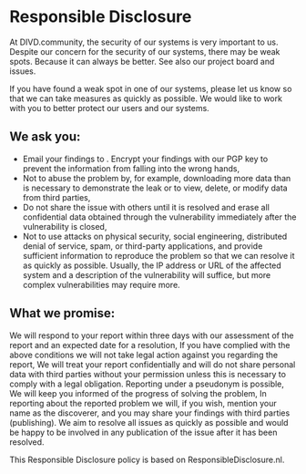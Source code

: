 # Responsible Disclosure
At DIVD.community, the security of our systems is very important to us. Despite our concern for the security of our systems, there may be weak spots. Because it can always be better. See also our project board and issues.

If you have found a weak spot in one of our systems, please let us know so that we can take measures as quickly as possible. We would like to work with you to better protect our users and our systems.

## We ask you:

- Email your findings to <Service Email Address>. Encrypt your findings with our PGP key to prevent the information from falling into the wrong hands,
- Not to abuse the problem by, for example, downloading more data than is necessary to demonstrate the leak or to view, delete, or modify data from third parties,
- Do not share the issue with others until it is resolved and erase all confidential data obtained through the vulnerability immediately after the vulnerability is closed,
- Not to use attacks on physical security, social engineering, distributed denial of service, spam, or third-party applications, and provide sufficient information to reproduce the problem so that we can resolve it as quickly as possible. Usually, the IP address or URL of the affected system and a description of the vulnerability will suffice, but more complex vulnerabilities may require more.

## What we promise:
We will respond to your report within three days with our assessment of the report and an expected date for a resolution, If you have complied with the above conditions we will not take legal action against you regarding the report, We will treat your report confidentially and will do not share personal data with third parties without your permission unless this is necessary to comply with a legal obligation. Reporting under a pseudonym is possible, We will keep you informed of the progress of solving the problem, In reporting about the reported problem we will, if you wish, mention your name as the discoverer, and you may share your findings with third parties (publishing). We aim to resolve all issues as quickly as possible and would be happy to be involved in any publication of the issue after it has been resolved.

This Responsible Disclosure policy is based on ResponsibleDisclosure.nl.
